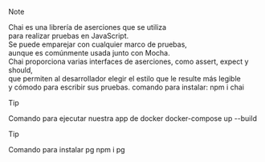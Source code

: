 > [!NOTE]
> Chai es una librería de aserciones que se utiliza <br>
> para realizar pruebas en JavaScript. <br>
> Se puede emparejar con cualquier marco de pruebas, <br>
> aunque es comúnmente usada junto con Mocha. <br>
> Chai proporciona varias interfaces de aserciones, 
> como assert, expect y should, <br>
> que permiten al desarrollador elegir el estilo
> que le resulte más legible <br>
> y cómodo para escribir sus pruebas.
> comando para instalar: npm i chai


> [!TIP]
> Comando para ejecutar nuestra app de docker
> docker-compose up --build


> [!TIP]
> Comando para instalar pg
> npm i pg